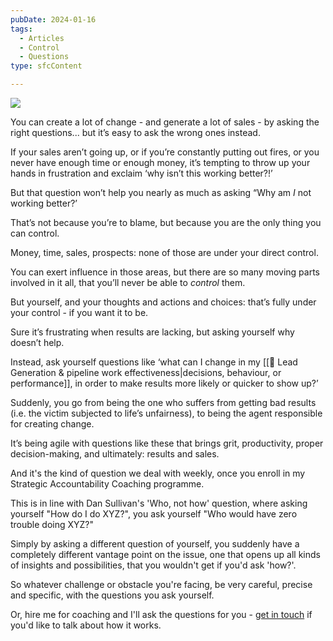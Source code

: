 ```yaml
---
pubDate: 2024-01-16
tags:
  - Articles
  - Control
  - Questions
type: sfcContent

---
```

![](Media/SalesFlowCoach.app_Ask-yourself-the-right-questions_MartinStellar.jpeg)


You can create a lot of change - and generate a lot of sales - by asking the right questions... but it’s easy to ask the wrong ones instead.

If your sales aren’t going up, or if you’re constantly putting out fires, or you never have enough time or enough money, it’s tempting to throw up your hands in frustration and exclaim ‘why isn’t this working better?!’

But that question won’t help you nearly as much as asking “Why am *I* not working better?’

That’s not because you’re to blame, but because you are the only thing you can control.

Money, time, sales, prospects: none of those are under your direct control.

You can exert influence in those areas, but there are so many moving parts involved in it all, that you’ll never be able to *control* them.

But yourself, and your thoughts and actions and choices: that’s fully under your control - if you want it to be.

Sure it’s frustrating when results are lacking, but asking yourself why doesn’t help.

Instead, ask yourself questions like ‘what can I change in my [[📄 Lead Generation & pipeline work effectiveness|decisions, behaviour, or performance]], in order to make results more likely or quicker to show up?’

Suddenly, you go from being the one who suffers from getting bad results (i.e. the victim subjected to life’s unfairness), to being the agent responsible for creating change.

It’s being agile with questions like these that brings grit, productivity, proper decision-making, and ultimately: results and sales.

And it's the kind of question we deal with weekly, once you enroll in my Strategic Accountability Coaching programme.

This is in line with Dan Sullivan's 'Who, not how' question, where asking yourself "How do I do XYZ?", you ask yourself "Who would have zero trouble doing XYZ?"

Simply by asking a different question of yourself, you suddenly have a completely different vantage point on the issue, one that opens up all kinds of insights and possibilities, that you wouldn't get if you'd ask 'how?'.

So whatever challenge or obstacle you're facing, be very careful, precise and specific, with the questions you ask yourself.

Or, hire me for coaching and I'll ask the questions for you - [get in touch](mailto:personal@salesflowcoach.app) if you'd like to talk about how it works.